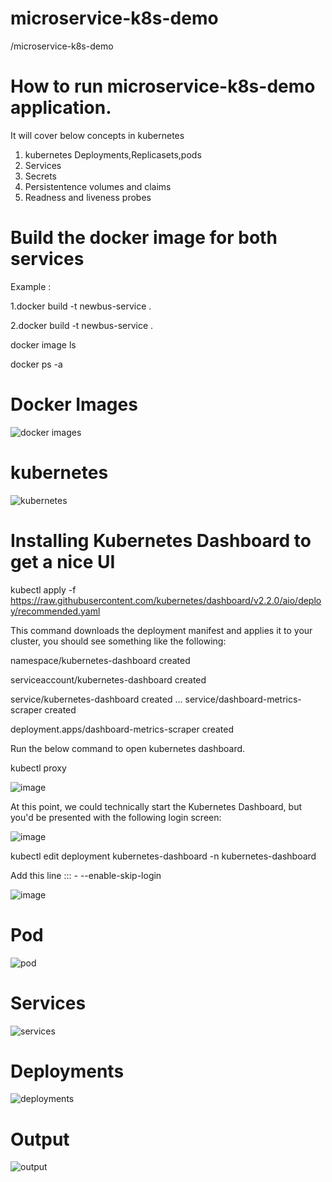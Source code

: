 # microservice-k8s-demo
/microservice-k8s-demo

# How to run microservice-k8s-demo application.

It will cover below concepts in kubernetes


  1. kubernetes Deployments,Replicasets,pods
  2. Services
  3. Secrets
  4. Persistentence volumes and claims
  5. Readness and liveness probes

# Build the docker image for both services

 Example : 
 
 1.docker build -t newbus-service .
 
 2.docker build -t newbus-service .

 docker image ls
 
 docker ps -a
 
 # Docker Images
 ![docker images](https://user-images.githubusercontent.com/43247702/117545798-f8996800-b044-11eb-975c-7c66e851ff0f.PNG)

# kubernetes 



![kubernetes](https://user-images.githubusercontent.com/43247702/117546235-0819b080-b047-11eb-9135-cfd43d72fb3d.PNG)

 
 # Installing Kubernetes Dashboard to get a nice UI
 
 kubectl apply -f https://raw.githubusercontent.com/kubernetes/dashboard/v2.2.0/aio/deploy/recommended.yaml
 
 This command downloads the deployment manifest and applies it to your cluster, you should see something like the following:

namespace/kubernetes-dashboard created

serviceaccount/kubernetes-dashboard created

service/kubernetes-dashboard created
...
service/dashboard-metrics-scraper created

deployment.apps/dashboard-metrics-scraper created

Run the below command to open kubernetes dashboard.

 kubectl proxy

![image](https://user-images.githubusercontent.com/43247702/117545997-d7854700-b045-11eb-9312-1488435ab6fb.png)

 At this point, we could technically start the Kubernetes Dashboard, but you'd be presented with the following login screen:
 
 ![image](https://user-images.githubusercontent.com/43247702/117546023-f71c6f80-b045-11eb-9607-175c3d336044.png)


kubectl edit deployment kubernetes-dashboard -n kubernetes-dashboard

Add this line ::: - --enable-skip-login  

![image](https://user-images.githubusercontent.com/43247702/117546078-3fd42880-b046-11eb-8d52-9d70d1b430b1.png)



# Pod
![pod](https://user-images.githubusercontent.com/43247702/117545595-14503e80-b044-11eb-835a-6f1c5023e874.png)

# Services
![services](https://user-images.githubusercontent.com/43247702/117545602-1fa36a00-b044-11eb-9144-bfcb2cc0c8f9.PNG)

# Deployments

![deployments](https://user-images.githubusercontent.com/43247702/117545612-2a5dff00-b044-11eb-928a-e9f3155203af.PNG)


# Output
![output](https://user-images.githubusercontent.com/43247702/117546282-46af6b00-b047-11eb-8643-f10c2cce5c4a.PNG)

